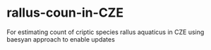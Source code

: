 # rallus-coun-in-CZE
For estimating count of criptic species rallus aquaticus in CZE using baesyan approach to enable updates
